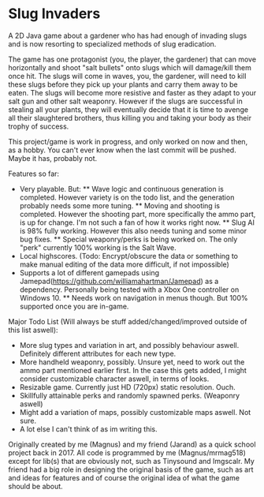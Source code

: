 # Slug Invaders
A 2D Java game about a gardener who has had enough of invading slugs and is now resorting to specialized methods of slug eradication.

The game has one protagonist (you, the player, the gardener) that can move horizontally and shoot "salt bullets" onto slugs which will damage/kill them once hit. 
The slugs will come in waves, you, the gardener, will need to kill these slugs before they pick up your plants and carry them away to be eaten.
The slugs will become more resistive and faster as they adapt to your salt gun and other salt weaponry.
However if the slugs are successful in stealing all your plants, they will eventually decide that it is time to avenge all their slaughtered brothers, thus killing you and taking your body as their trophy of success.

This project/game is work in progress, and only worked on now and then, as a hobby. You can't ever know when the last commit will be pushed. Maybe it has, probably not.

Features so far:
* Very playable. But:
** Wave logic and continuous generation is completed. However variety is on the todo list, and the generation probably needs some more tuning.
** Moving and shooting is completed. However the shooting part, more specifically the ammo part, is up for change. I'm not such a fan of how it works right now.
** Slug AI is 98% fully working. However this also needs tuning and some minor bug fixes.
** Special weaponry/perks is being worked on. The only "perk" currently 100% working is the Salt Wave.
* Local highscores. (Todo: Encrypt/obscure the data or something to make manual editing of the data more difficult, if not impossible)
* Supports a lot of different gamepads using Jamepad(https://github.com/williamahartman/Jamepad) as a dependency. Personally being tested with a Xbox One controller on Windows 10.
** Needs work on navigation in menus though. But 100% supported once you are in-game.

Major Todo List (Will always be stuff added/changed/improved outside of this list aswell):
* More slug types and variation in art, and possibly behaviour aswell. Definitely different attributes for each new type.
* More handheld weaponry, possibly. Unsure yet, need to work out the ammo part mentioned earlier first. In the case this gets added, I might consider customizable character aswell, in terms of looks.
* Resizable game. Currently just HD (720px) static resolution. Ouch.
* Skillfully attainable perks and randomly spawned perks. (Weaponry aswell)
* Might add a variation of maps, possibly customizable maps aswell. Not sure.
* A lot else I can't think of as im writing this.

Originally created by me (Magnus) and my friend (Jarand) as a quick school project back in 2017. 
All code is programmed by me (Magnus/mrmag518) except for lib(s) that are obviously not, such as Tinysound and Imgscalr.
My friend had a big role in designing the original basis of the game, such as art and ideas for features and of course the original idea of what the game should be about.
